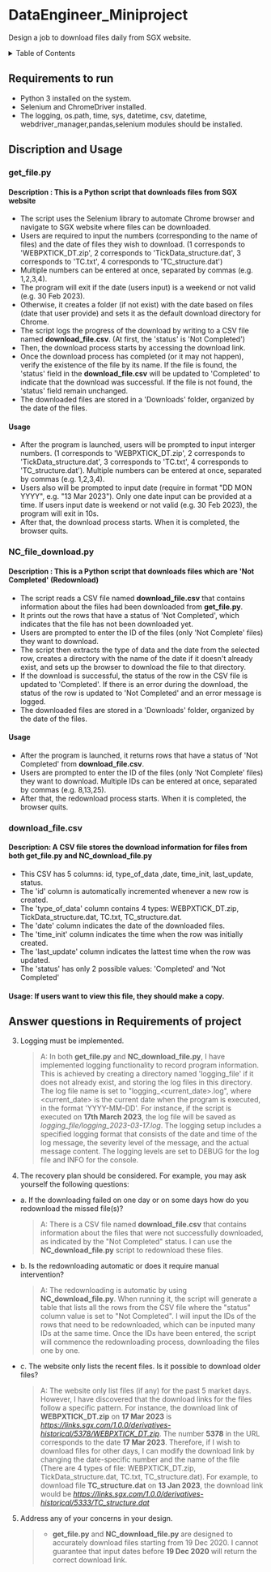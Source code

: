 # DataEngineer_Miniproject
Design a job to download files daily from SGX website.


<!-- TABLE OF CONTENTS -->
<details>
  <summary>Table of Contents</summary>
  <ol>
    <li><a href="#requirements-to-run">Requirements to run</a></li>
    <li>
      <a href="#discription-and-usage">Discription and Usage</a>
      <ul>
        <li><a href="#get_filepy">get_file.py</a></li>
        <li><a href="#nc_file_downloadpy">NC_file_download.py</a></li>
        <li><a href="#download_filecsv">download_file.csv</a></li>
      </ul>
    </li>
    <li><a href="#answer-questions-in-requirements-of-project">Answer questions in Requirements of project</a></li>
  </ol>
</details>



## Requirements to run
   - Python 3 installed on the system.
   - Selenium and ChromeDriver installed.
   - The logging, os.path, time, sys, datetime, csv, datetime, webdriver_manager,pandas,selenium modules should be installed.

  

## Discription and Usage
### get_file.py
#### Description : This is a Python script that downloads files from SGX website

   - The script uses the Selenium library to automate Chrome browser and navigate to SGX website where files can be downloaded.
   - Users are required to input the numbers (corresponding to the name of files) and the date of files they wish to download. (1 corresponds to 'WEBPXTICK_DT.zip', 2 corresponds to 'TickData_structure.dat', 3 corresponds to 'TC.txt', 4 corresponds to 'TC_structure.dat')
   - Multiple numbers can be entered at once, separated by commas (e.g. 1,2,3,4).
   - The program will exit if the date (users input) is a weekend or not valid (e.g. 30 Feb 2023).  
   - Otherwise, it creates a folder (if not exist) with the date based on files (date that user provide) and sets it as the default download directory for Chrome.
   - The script logs the progress of the download by writing to a CSV file named **download_file.csv**. (At first, the 'status' is 'Not Completed')
   - Then, the download process starts by accessing the download link.
   - Once the download process has completed (or it may not happen), verify the existence of the file by its name. If the file is found, the 'status' field in the **download_file.csv** will be updated to 'Completed' to indicate that the download was successful. If the file is not found, the 'status' field remain unchanged.
   - The downloaded files are stored in a 'Downloads' folder, organized by the date of the files.
#### Usage

   - After the program is launched, users will be prompted to input interger numbers. (1 corresponds to 'WEBPXTICK_DT.zip', 2 corresponds to 'TickData_structure.dat', 3 corresponds to 'TC.txt', 4 corresponds to 'TC_structure.dat'). Multiple numbers can be entered at once, separated by commas (e.g. 1,2,3,4). 
   - Users also will be prompted to input date (require in format "DD MON YYYY", e.g. "13 Mar 2023"). Only one date input can be provided at a time. If users input date is weekend or not valid (e.g. 30 Feb 2023), the program will exit in 10s. 
   - After that, the download process starts. When it is completed, the browser quits.
   
   
   
### NC_file_download.py
#### Description : This is a Python script that downloads files which are 'Not Completed' (Redownload)

   - The script reads a CSV file named **download_file.csv** that contains information about the files had been downloaded from **get_file.py**.
   - It prints out the rows that have a status of 'Not Completed', which indicates that the file has not been downloaded yet.
   - Users are prompted to enter the ID of the files (only 'Not Complete' files) they want to download.
   - The script then extracts the type of data and the date from the selected row, creates a directory with the name of the date if it doesn't already exist, and sets up the browser to download the file to that directory.
   - If the download is successful, the status of the row in the CSV file is updated to 'Completed'. If there is an error during the download, the status of the row is updated to 'Not Completed' and an error message is logged.
   - The downloaded files are stored in a 'Downloads' folder, organized by the date of the files.

#### Usage

   - After the program is launched, it returns rows that have a status of 'Not Completed' from **download_file.csv**.
   - Users are prompted to enter the ID of the files (only 'Not Complete' files) they want to download. Multiple IDs can be entered at once, separated by commas (e.g. 8,13,25).
   - After that, the redownload process starts. When it is completed, the browser quits.

### download_file.csv
#### Description: A CSV file stores the download information for files from both **get_file.py** and **NC_download_file.py**

   - This CSV has 5 columns: id, type_of_data ,date, time_init, last_update, status.
   - The 'id' column is automatically incremented whenever a new row is created.
   - The 'type_of_data' column contains 4 types: WEBPXTICK_DT.zip, TickData_structure.dat, TC.txt, TC_structure.dat.
   - The 'date' column indicates the date of the downloaded files.
   - The 'time_init' column indicates the time when the row was initially created.
   - The 'last_update' column indicates the lattest time when the row was updated.
   - The 'status' has only 2 possible values: 'Completed' and 'Not Completed'

#### Usage: If users want to view this file, they should make a copy.

## Answer questions in Requirements of project
3. Logging must be implemented.
    > A: In both **get_file.py** and **NC_download_file.py**, I have implemented logging functionality to record program information. This is achieved by creating a directory named 'logging_file' if it does not already exist, and storing the log files in this directory. The log file name is set to "logging_<current_date>.log", where <current_date> is the current date when the program is executed, in the format 'YYYY-MM-DD'. For instance, if the script is executed on **17th March 2023**, the log file will be saved as _logging_file/logging_2023-03-17.log_. The logging setup includes a specified logging format that consists of the date and time of the log message, the severity level of the message, and the actual message content. The logging levels are set to DEBUG for the log file and INFO for the console.
4. The recovery plan should be considered. For example, you may ask yourself the following questions:
 - a. If the downloading failed on one day or on some days how do you redownload the missed file(s)?
    > A: There is a CSV file named **download_file.csv** that contains information about the files that were not successfully downloaded, as indicated by the "Not Completed" status. I can use the **NC_download_file.py** script to redownload these files.
 - b. Is the redownloading automatic or does it require manual intervention?
    > A: The redownloading is automatic by using **NC_download_file.py**. When running it, the script will generate a table that lists all the rows from the CSV file where the "status" column value is set to "Not Completed". I will input the IDs of the rows that need to be redownloaded, which can be inputed many IDs at the same time. Once the IDs have been entered, the script will commence the redownloading process, downloading the files one by one.
 - c. The website only lists the recent files. Is it possible to download older files?
    > A: The website only list files (if any) for the past 5 market days. However, I have discovered that the download links for the files follow a specific pattern. For instance, the download link of **WEBPXTICK_DT.zip** on **17 Mar 2023** is _https://links.sgx.com/1.0.0/derivatives-historical/5378/WEBPXTICK_DT.zip_. The number **5378** in the URL corresponds to the date **17 Mar 2023**. Therefore, if I wish to download files for other days, I can modify the download link by changing the date-specific number and the name of the file (There are 4 types of file: WEBPXTICK_DT.zip, TickData_structure.dat, TC.txt, TC_structure.dat). For example, to download file **TC_structure.dat** on **13 Jan 2023**, the download link would be _https://links.sgx.com/1.0.0/derivatives-historical/5333/TC_structure.dat_
5. Address any of your concerns in your design.
    > - **get_file.py** and **NC_download_file.py** are designed to accurately download files starting from 19 Dec 2020. I cannot guarantee that input dates before **19 Dec 2020** will return the correct download link.
    
